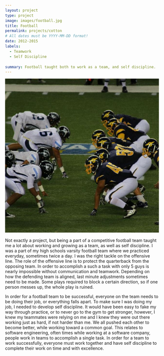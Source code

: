 ```yaml
---
layout: project
type: project
image: images/football.jpg
title: Football
permalink: projects/cotton
# All dates must be YYYY-MM-DD format!
date: 2012-2015
labels:
  - Teamwork
  - Self Discipline
  
summary: Football taught both to work as a team, and self discipline.
---
```


<img class="ui medium right floated rounded image" src="../images/football.jpg">

Not exactly a project, but being a part of a competitive football team taught me a lot about working and growing as a team, as well as self discipline. I was a part of my high schools varsity football team where we practiced everyday, sometimes twice a day. I was the right tackle on the offensive line. The role of the offensive line is to protect the quarterback from the opposing team. In order to accomplish a such a task with only 5 guys is nearly impossible without communication and teamwork. Depending on how the defending team is aligned, last minute adjustments sometimes need to be made. Some plays required to block a certain direction, so if one person messes up, the whole play is ruined. 

In order for a football team to be successful, everyone on the team needs to be doing their job, or everything falls apart. To make sure I was doing my job, I needed to develop self discipline. It would have been easy to fake my way through practice, or to never go to the gym to get stronger, however, I knew my teammates were relying on me and I knew they were out there working just as hard, if not harder than me. We all pushed each other to become better, while working toward a common goal. This relates to software engineering, often times while working at a software company, people work in teams to accomplish a single task. In order for a team to work successfully, everyone must work together and have self discipline to complete their work on time and with excellence. 
